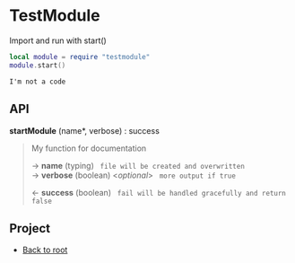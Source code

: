 # TestModule

Import and run with start()
```lua
local module = require "testmodule"
module.start()
```
    I'm not a code


## API

**startModule** (name\*, verbose) : success  

>  My function for documentation  
>
> &rarr; **name** (typing) ` file will be created and overwritten`  
> &rarr; **verbose** (boolean) <*optional*> ` more output if true`  
>
> &larr; **success** (boolean) ` fail will be handled gracefully and return false`  

## Project

+ [Back to root](README.md)
